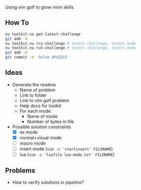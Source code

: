 Using vim golf to grow nvim skills

## How To

```sh
nu toolkit.nu get-latest-challenge
git add -A
nu toolkit.nu try-challenge # select challenge, select mode
nu toolkit.nu run-challenge # select challenge, select mode
git add -A
git commit -m 'Solve $PUZZLE'
```

## Ideas

- Generate the readme
  - Name of problem
  - Link to folder
  - Link to vim golf problem
  - Help docs for toolkit
  - For each mode:
      - Name of mode
      - Number of bytes in file
- Possible solution constraints
  - [x] ex mode
  - [x] normal+visual mode
  - [ ] macro mode
  - [ ] insert mode (`vim -c 'startinsert' FILENAME`)
  - [ ] lua (`vim -c 'luafile lua-mode.txt' FILENAME`)

## Problems

- How to verify solutions in pipeline?
